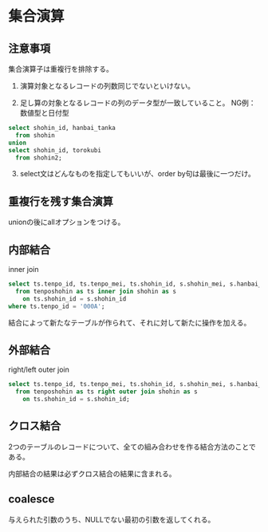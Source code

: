# 集合演算

## 注意事項

集合演算子は重複行を排除する。  

1. 演算対象となるレコードの列数同じでないといけない。

2. 足し算の対象となるレコードの列のデータ型が一致していること。
NG例：数値型と日付型
```sql
select shohin_id, hanbai_tanka
  from shohin
union
select shohin_id, torokubi
  from shohin2;
```

3. select文はどんなものを指定してもいいが、order by句は最後に一つだけ。

## 重複行を残す集合演算

unionの後にallオプションをつける。  

## 内部結合

inner join  

```sql
select ts.tenpo_id, ts.tenpo_mei, ts.shohin_id, s.shohin_mei, s.hanbai_tanka
  from tenposhohin as ts inner join shohin as s
    on ts.shohin_id = s.shohin_id
where ts.tenpo_id = '000A';
```

結合によって新たなテーブルが作られて、それに対して新たに操作を加える。  

## 外部結合

right/left outer join

```sql
select ts.tenpo_id, ts.tenpo_mei, ts.shohin_id, s.shohin_mei, s.hanbai_tanka
  from tenposhohin as ts right outer join shohin as s
    on ts.shohin_id = s.shohin_id;
```

## クロス結合

2つのテーブルのレコードについて、全ての組み合わせを作る結合方法のことである。  

内部結合の結果は必ずクロス結合の結果に含まれる。  

## coalesce

与えられた引数のうち、NULLでない最初の引数を返してくれる。
